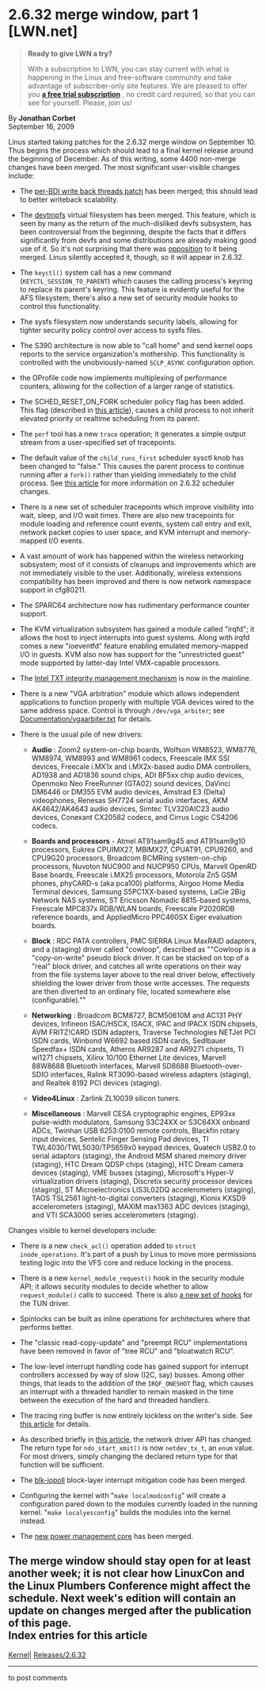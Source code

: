 # 2.6.32 merge window, part 1 [LWN.net]

> **Ready to give LWN a try?**
> 
> With a subscription to LWN, you can stay current with what is happening in the Linux and free-software community and take advantage of subscriber-only site features. We are pleased to offer you **[a free trial subscription](https://lwn.net/Promo/nst-trial/claim)** , no credit card required, so that you can see for yourself. Please, join us! 

By **Jonathan Corbet**  
September 16, 2009 

Linus started taking patches for the 2.6.32 merge window on September 10. Thus begins the process which should lead to a final kernel release around the beginning of December. As of this writing, some 4400 non-merge changes have been merged. The most significant user-visible changes include: 

  * The [per-BDI write back threads patch](http://lwn.net/Articles/326552/) has been merged; this should lead to better writeback scalability. 

  * The [devtmpfs](http://lwn.net/Articles/331818/) virtual filesystem has been merged. This feature, which is seen by many as the return of the much-disliked devfs subsystem, has been controversial from the beginning, despite the facts that it differs significantly from devfs and some distributions are already making good use of it. So it's not surprising that there was [opposition](/Articles/353054/) to it being merged. Linus silently accepted it, though, so it will appear in 2.6.32. 

  * The `keyctl()` system call has a new command (`KEYCTL_SESSION_TO_PARENT`) which causes the calling process's keyring to replace its parent's keyring. This feature is evidently useful for the AFS filesystem; there's also a new set of security module hooks to control this functionality. 

  * The sysfs filesystem now understands security labels, allowing for tighter security policy control over access to sysfs files. 

  * The S390 architecture is now able to "call home" and send kernel oops reports to the service organization's mothership. This functionality is controlled with the unobviously-named `SCLP_ASYNC` configuration option. 

  * the OProfile code now implements multiplexing of performance counters, allowing for the collection of a larger range of statistics. 

  * The SCHED_RESET_ON_FORK scheduler policy flag has been added. This flag (described in [this article](http://lwn.net/Articles/339316/)), causes a child process to not inherit elevated priority or realtime scheduling from its parent. 

  * The `perf` tool has a new `trace` operation; it generates a simple output stream from a user-specified set of tracepoints. 

  * The default value of the `child_runs_first` scheduler sysctl knob has been changed to "false." This causes the parent process to continue running after a `fork()` rather than yielding immediately to the child process. See [this article](http://lwn.net/Articles/352863/) for more information on 2.6.32 scheduler changes. 

  * There is a new set of scheduler tracepoints which improve visibility into wait, sleep, and I/O wait times. There are also new tracepoints for module loading and reference count events, system call entry and exit, network packet copies to user space, and KVM interrupt and memory-mapped I/O events. 

  * A vast amount of work has happened within the wireless networking subsystem; most of it consists of cleanups and improvements which are not immediately visible to the user. Additionally, wireless extensions compatibility has been improved and there is now network namespace support in cfg80211. 

  * The SPARC64 architecture now has rudimentary performance counter support. 

  * The KVM virtualization subsystem has gained a module called "irqfd"; it allows the host to inject interrupts into guest systems. Along with irqfd comes a new "ioeventfd" feature enabling emulated memory-mapped I/O in guests. KVM also now has support for the "unrestricted guest" mode supported by latter-day Intel VMX-capable processors. 

  * The [Intel TXT integrity management mechanism](http://lwn.net/Articles/326747/) is now in the mainline. 

  * There is a new "VGA arbitration" module which allows independent applications to function properly with multiple VGA devices wired to the same address space. Control is through `/dev/vga_arbiter`; see [Documentation/vgaarbiter.txt](/Articles/353020/) for details. 

  * There is the usual pile of new drivers: 

    * **Audio** : Zoom2 system-on-chip boards, Wolfson WM8523, WM8776, WM8974, WM8993 and WM8961 codecs, Freescale IMX SSI devices, Freecale i.MX1x and i.MX2x-based audio DMA controllers, AD1938 and AD1836 sound chips, ADI BF5xx chip audio devices, Openmoko Neo FreeRunner (GTA02) sound devices, DaVinci DM6446 or DM355 EVM audio devices, Amstrad E3 (Delta) videophones, Renesas SH7724 serial audio interfaces, AKM AK4642/AK4643 audio devices, Simtec TLV320AIC23 audio devices, Conexant CX20582 codecs, and Cirrus Logic CS4206 codecs. 

    * **Boards and processors** \- Atmel AT91sam9g45 and AT91sam9g10 processors, Eukrea CPUIMX27, MBIMX27, CPUAT91, CPU9260, and CPU9G20 processors, Broadcom BCMRing system-on-chip processors, Nuvoton NUC900 and NUCP950 CPUs, Marvell OpenRD Base boards, Freescale i.MX25 processors, Motorola Zn5 GSM phones, phyCARD-s (aka pca100) platforms, Airgoo Home Media Terminal devices, Samsung S5PC1XX-based systems, LaCie 2Big Network NAS systems, ST Ericsson Nomadic 8815-based systems, Freescale MPC837x RDB/WLAN boards, Freescale P2020RDB reference boards, and AppliedMicro PPC460SX Eiger evaluation boards. 

    * **Block** : RDC PATA controllers, PMC SIERRA Linux MaxRAID adapters, and a (staging) driver called "cowloop", described as ""Cowloop is a "copy-on-write" pseudo block driver. It can be stacked on top of a "real" block driver, and catches all write operations on their way from the file systems layer above to the real driver below, effectively shielding the lower driver from those write accesses. The requests are then diverted to an ordinary file, located somewhere else (configurable)."" 

    * **Networking** : Broadcom BCM8727, BCM50610M and AC131 PHY devices, Infineon ISAC/HSCX, ISACX, IPAC and IPACX ISDN chipsets, AVM FRITZ!CARD ISDN adapters, Traverse Technologies NETJet PCI ISDN cards, Winbond W6692 based ISDN cards, Sedlbauer Speedfax+ ISDN cards, Atheros AR9287 and AR9271 chipsets, TI wl1271 chipsets, Xilinx 10/100 Ethernet Lite devices, Marvell 88W8688 Bluetooth interfaces, Marvell SD8688 Bluetooth-over-SDIO interfaces, Ralink RT3090-based wireless adapters (staging), and Realtek 8192 PCI devices (staging). 

    * **Video4Linux** : Zarlink ZL10039 silicon tuners. 

    * **Miscellaneous** : Marvell CESA cryptographic engines, EP93xx pulse-width modulators, Samsung S3C24XX or S3C64XX onboard ADCs, Twinhan USB 6253:0100 remote controls, Blackfin rotary input devices, Sentelic Finger Sensing Pad devices, TI TWL4030/TWL5030/TPS659x0 keypad devices, Quatech USB2.0 to serial adaptors (staging), the Android MSM shared memory driver (staging), HTC Dream QDSP chips (staging), HTC Dream camera devices (staging), VME busses (staging), Microsoft's Hyper-V virtualization drivers (staging), Discretix security processor devices (staging), ST Microelectronics LIS3L02DQ accelerometers (staging), TAOS TSL2561 light-to-digital converters (staging), Kionix KXSD9 accelerometers (staging), MAXIM max1363 ADC devices (staging), and VTI SCA3000 series accelerometers (staging). 




Changes visible to kernel developers include: 

  * There is a new `check_acl()` operation added to `struct inode_operations`. It's part of a push by Linus to move more permissions testing logic into the VFS core and reduce locking in the process. 

  * There is a new `kernel_module_request()` hook in the security module API; it allows security modules to decide whether to allow `request_module()` calls to succeed. There is also [a new set of hooks](http://git.kernel.org/linus/2b980dbd77d229eb60588802162c9659726b11f4) for the TUN driver. 

  * Spinlocks can be built as inline operations for architectures where that performs better. 

  * The "classic read-copy-update" and "preempt RCU" implementations have been removed in favor of "tree RCU" and "bloatwatch RCU". 

  * The low-level interrupt handling code has gained support for interrupt controllers accessed by way of slow (I2C, say) busses. Among other things, that leads to the addition of the `IRQF_ONESHOT` flag, which causes an interrupt with a threaded handler to remain masked in the time between the execution of the hard and threaded handlers. 

  * The tracing ring buffer is now entirely lockless on the writer's side. See [this article](http://lwn.net/Articles/340400/) for details. 

  * As described briefly in [this article](http://lwn.net/Articles/350341/), the network driver API has changed. The return type for `ndo_start_xmit()` is now `netdev_tx_t`, an `enum` value. For most drivers, simply changing the declared return type for that function will be sufficient. 

  * The [blk-iopoll](http://lwn.net/Articles/346219/) block-layer interrupt mitigation code has been merged. 

  * Configuring the kernel with "`make localmodconfig`" will create a configuration pared down to the modules currently loaded in the running kernel. "`make localyesconfig`" builds the modules into the kernel instead. 

  * The [new power management core](http://lwn.net/Articles/347573/) has been merged. 




The merge window should stay open for at least another week; it is not clear how LinuxCon and the Linux Plumbers Conference might affect the schedule. Next week's edition will contain an update on changes merged after the publication of this page.  
Index entries for this article  
---  
[Kernel](/Kernel/Index)| [Releases/2.6.32](/Kernel/Index#Releases-2.6.32)  
  


* * *

to post comments 
